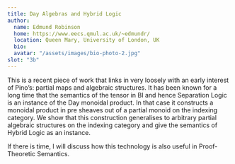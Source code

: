 ```yaml
---
title: Day Algebras and Hybrid Logic
author: 
  name: Edmund Robinson
  home: https://www.eecs.qmul.ac.uk/~edmundr/
  location: Queen Mary, University of London, UK
  bio: 
  avatar: "/assets/images/bio-photo-2.jpg"
slot: "3b" 
---
```



This is a recent piece of work that links in very loosely with an early interest of Pino’s: partial maps and algebraic structures. It has been known for a long time that the semantics of the tensor in BI and hence Separation Logic is an instance of the Day monoidal product. In that case it constructs a monoidal product in pre sheaves out of a partial monoid on the indexing category. We show that this construction generalises to arbitrary partial algebraic structures on the indexing category and give the semantics of Hybrid Logic as an instance.

If there is time, I will discuss how this technology is also useful in Proof-Theoretic Semantics.




